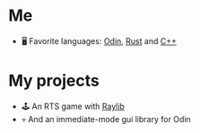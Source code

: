 # Me
- 🖥️ Favorite languages: [Odin](https://odin-lang.org/), [Rust](https://rust-lang.org) and [C++](https://www.youtube.com/watch?v=dQw4w9WgXcQ)
# My projects
  - 🕹️ An RTS game with [Raylib](https://raylib.com)
  - 💀 And an immediate-mode gui library for Odin
